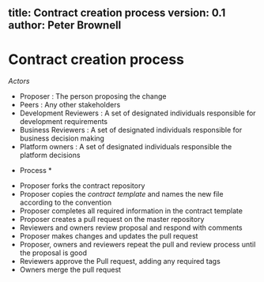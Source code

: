 title: Contract creation process
version: 0.1
author: Peter Brownell
------------------------------------
# Contract creation process 

*Actors*

- Proposer : The person proposing the change
- Peers    : Any other stakeholders
- Development Reviewers : A set of designated individuals responsible for development requirements
- Business Reviewers  : A set of designated individuals responsible for business decision making
- Platform owners     : A set of designated individuals responsible the platform decisions

* Process *

- Proposer forks the contract repository
- Proposer copies the *contract template* and names the new file according to the convention
- Proposer completes all required information in the contract template
- Proposer creates a pull request on the master repository 
- Reviewers and owners review proposal and respond with comments
- Proposer makes changes and updates the pull request
- Proposer, owners and reviewers repeat the pull and review process until the proposal is good
- Reviewers approve the Pull request, adding any required tags
- Owners merge the pull request


